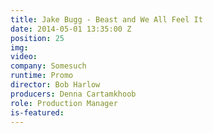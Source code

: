 ```yaml
---
title: Jake Bugg - Beast and We All Feel It
date: 2014-05-01 13:35:00 Z
position: 25
img: 
video: 
company: Somesuch
runtime: Promo
director: Bob Harlow
producers: Denna Cartamkhoob
role: Production Manager
is-featured: 
---
```


